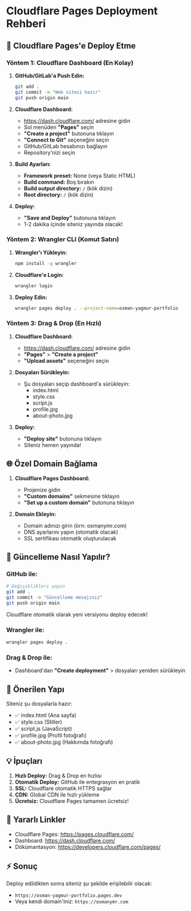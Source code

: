# Cloudflare Pages Deployment Rehberi

## 🚀 Cloudflare Pages'e Deploy Etme

### Yöntem 1: Cloudflare Dashboard (En Kolay)

1. **GitHub/GitLab'a Push Edin:**
   ```bash
   git add .
   git commit -m "Web sitesi hazır"
   git push origin main
   ```

2. **Cloudflare Dashboard:**
   - https://dash.cloudflare.com/ adresine gidin
   - Sol menüden **"Pages"** seçin
   - **"Create a project"** butonuna tıklayın
   - **"Connect to Git"** seçeneğini seçin
   - GitHub/GitLab hesabınızı bağlayın
   - Repository'nizi seçin

3. **Build Ayarları:**
   - **Framework preset:** None (veya Static HTML)
   - **Build command:** Boş bırakın
   - **Build output directory:** `/` (kök dizin)
   - **Root directory:** `/` (kök dizin)

4. **Deploy:**
   - **"Save and Deploy"** butonuna tıklayın
   - 1-2 dakika içinde siteniz yayında olacak!

### Yöntem 2: Wrangler CLI (Komut Satırı)

1. **Wrangler'ı Yükleyin:**
   ```bash
   npm install -g wrangler
   ```

2. **Cloudflare'e Login:**
   ```bash
   wrangler login
   ```

3. **Deploy Edin:**
   ```bash
   wrangler pages deploy . --project-name=osman-yagmur-portfolio
   ```

### Yöntem 3: Drag & Drop (En Hızlı)

1. **Cloudflare Dashboard:**
   - https://dash.cloudflare.com/ adresine gidin
   - **"Pages"** > **"Create a project"**
   - **"Upload assets"** seçeneğini seçin

2. **Dosyaları Sürükleyin:**
   - Şu dosyaları seçip dashboard'a sürükleyin:
     - index.html
     - style.css
     - script.js
     - profile.jpg
     - about-photo.jpg

3. **Deploy:**
   - **"Deploy site"** butonuna tıklayın
   - Siteniz hemen yayında!

## 🌐 Özel Domain Bağlama

1. **Cloudflare Pages Dashboard:**
   - Projenize gidin
   - **"Custom domains"** sekmesine tıklayın
   - **"Set up a custom domain"** butonuna tıklayın

2. **Domain Ekleyin:**
   - Domain adınızı girin (örn: osmanymr.com)
   - DNS ayarlarını yapın (otomatik olacak)
   - SSL sertifikası otomatik oluşturulacak

## 📝 Güncelleme Nasıl Yapılır?

### GitHub ile:
```bash
# Değişiklikleri yapın
git add .
git commit -m "Güncelleme mesajınız"
git push origin main
```
Cloudflare otomatik olarak yeni versiyonu deploy edecek!

### Wrangler ile:
```bash
wrangler pages deploy .
```

### Drag & Drop ile:
- Dashboard'dan **"Create deployment"** > dosyaları yeniden sürükleyin

## 🎯 Önerilen Yapı

Siteniz şu dosyalarla hazır:
- ✅ index.html (Ana sayfa)
- ✅ style.css (Stiller)
- ✅ script.js (JavaScript)
- ✅ profile.jpg (Profil fotoğrafı)
- ✅ about-photo.jpg (Hakkımda fotoğrafı)

## 💡 İpuçları

1. **Hızlı Deploy:** Drag & Drop en hızlısı
2. **Otomatik Deploy:** GitHub ile entegrasyon en pratik
3. **SSL:** Cloudflare otomatik HTTPS sağlar
4. **CDN:** Global CDN ile hızlı yükleme
5. **Ücretsiz:** Cloudflare Pages tamamen ücretsiz!

## 🔗 Yararlı Linkler

- Cloudflare Pages: https://pages.cloudflare.com/
- Dashboard: https://dash.cloudflare.com/
- Dökümantasyon: https://developers.cloudflare.com/pages/

## ⚡ Sonuç

Deploy edildikten sonra siteniz şu şekilde erişilebilir olacak:
- `https://osman-yagmur-portfolio.pages.dev`
- Veya kendi domain'iniz: `https://osmanymr.com`
